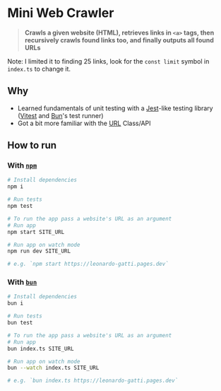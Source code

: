 # Mini Web Crawler

> **Crawls a given website (HTML), retrieves links in `<a>` tags,
> then recursively crawls found links too, and finally outputs all found URLs**

Note: I limited it to finding 25 links, look for the `const limit` symbol in `index.ts` to change it.

## Why

- Learned fundamentals of unit testing with a [Jest](https://jestjs.io/)-like testing library ([Vitest](https://vitest.dev/) and [Bun](https://bun.sh/docs/cli/test)'s test runner)
- Got a bit more familiar with the [URL](https://developer.mozilla.org/en-US/docs/Web/API/URL) Class/API

## How to run

### With [`npm`](https://docs.npmjs.com/about-npm)

```bash
# Install dependencies
npm i

# Run tests
npm test

# To run the app pass a website's URL as an argument
# Run app
npm start SITE_URL

# Run app on watch mode
npm run dev SITE_URL

# e.g. `npm start https://leonardo-gatti.pages.dev`
```

### With [`bun`](https://bun.sh/docs)

```bash
# Install dependencies
bun i

# Run tests
bun test

# To run the app pass a website's URL as an argument
# Run app
bun index.ts SITE_URL

# Run app on watch mode
bun --watch index.ts SITE_URL

# e.g. `bun index.ts https://leonardo-gatti.pages.dev`
```
